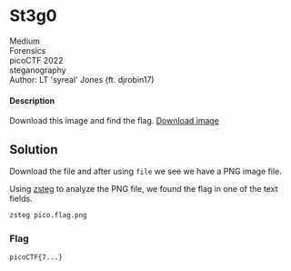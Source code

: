 # St3g0
Medium\
Forensics\
picoCTF 2022\
steganography\
Author: LT 'syreal' Jones (ft. djrobin17)
#### Description
Download this image and find the flag. [Download image](https://artifacts.picoctf.net/c/215/pico.flag.png)
## Solution
Download the file and after using `file` we see we have a PNG image file. 

Using [zsteg](https://github.com/zed-0xff/zsteg) to analyze the PNG file, we found the flag in one of the text fields.
```bash
zsteg pico.flag.png
```

### Flag
`picoCTF{7...}`

